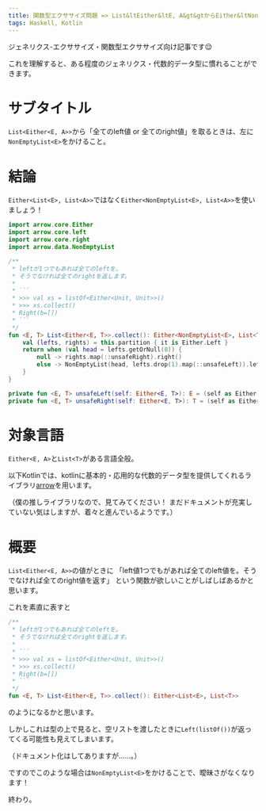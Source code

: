 ```yaml
---
title: 関数型エクササイズ問題 => List&ltEither&ltE, A&gt&gtからEither&ltNonEmptyList&ltE&gt, List&ltA&gt&gtを取ること
tags: Haskell, Kotlin
---
```


ジェネリクス-エクササイズ・関数型エクササイズ向け記事です😌

これを理解すると、ある程度のジェネリクス・代数的データ型に慣れることができます。

# サブタイトル

`List<Either<E, A>>`から「全てのleft値 or 全てのright値」を取るときは、左に`NonEmptyList<E>`をかけること。

# 結論

`Either<List<E>, List<A>>`ではなく`Either<NonEmptyList<E>, List<A>>`を使いましょう！

```kotlin
import arrow.core.Either
import arrow.core.left
import arrow.core.right
import arrow.data.NonEmptyList

/**
 * leftが1つでもあれば全てのleftを。
 * そうでなければ全てのrightを返します。
 *
 * ```
 * >>> val xs = listOf<Either<Unit, Unit>>()
 * >>> xs.collect()
 * Right(b=[])
 * ```
 */
fun <E, T> List<Either<E, T>>.collect(): Either<NonEmptyList<E>, List<T>> {
    val (lefts, rights) = this.partition { it is Either.Left }
    return when (val head = lefts.getOrNull(0)) {
        null -> rights.map(::unsafeRight).right()
        else -> NonEmptyList(head, lefts.drop(1).map(::unsafeLeft)).left()
    }
}

private fun <E, T> unsafeLeft(self: Either<E, T>): E = (self as Either.Left).a
private fun <E, T> unsafeRight(self: Either<E, T>): T = (self as Either.Right).b
```

# 対象言語

`Either<E, A>`と`List<T>`がある言語全般。

以下Kotlinでは、kotlinに基本的・応用的な代数的データ型を提供してくれるライブラリ[arrow](https://arrow-kt.io/)を用います。

（僕の推しライブラリなので、見てみてください！ まだドキュメントが充実していない気はしますが、着々と進んでいるようです。）

# 概要

`List<Either<E, A>>`の値がときに
「left値1つでもがあれば全てのleft値を。そうでなければ全てのright値を返す」
という関数が欲しいことがしばしばあるかと思います。

これを素直に表すと

```kotlin
/**
 * leftが1つでもあれば全てのleftを。
 * そうでなければ全てのrightを返します。
 *
 * ```
 * >>> val xs = listOf<Either<Unit, Unit>>()
 * >>> xs.collect()
 * Right(b=[])
 * ```
 */
fun <E, T> List<Either<E, T>>.collect(): Either<List<E>, List<T>>
```

のようになるかと思います。

しかしこれは型の上で見ると、空リストを渡したときに`Left(listOf())`が返ってくる可能性も見えてしまいます。

（ドキュメント化はしてありますが……。）

ですのでこのような場合は`NonEmptyList<E>`をかけることで、曖昧さがなくなります！

終わり。
